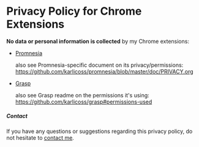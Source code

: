 # Privacy Policy for Chrome Extensions

**No data or personal information is collected** by my Chrome extensions:

- [Promnesia](https://chrome.google.com/webstore/detail/promnesia/kdmegllpofldcpaclldkopnnjjljoiio)

  also see Promnesia-specific document on its privacy/permissions: https://github.com/karlicoss/promnesia/blob/master/doc/PRIVACY.org
- [Grasp](https://chrome.google.com/webstore/detail/grasp/ohhbcfjmnbmgkajljopdjcaokbpgbgfa)

  also see Grasp readme on the permissions it's using: https://github.com/karlicoss/grasp#permissions-used


##### Contact

If you have any questions or suggestions regarding this privacy policy, do not hesitate to [contact me](karlicoss@gmail.com).
